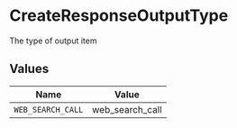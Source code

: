 # CreateResponseOutputType

The type of output item


## Values

| Name              | Value             |
| ----------------- | ----------------- |
| `WEB_SEARCH_CALL` | web_search_call   |